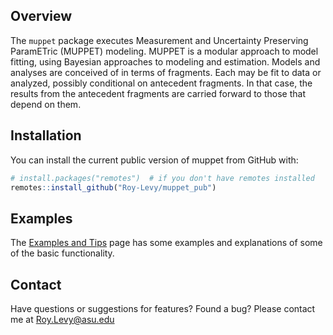 ## Overview

The `muppet` package executes Measurement and Uncertainty Preserving ParamETric (MUPPET) modeling. MUPPET is a modular approach to model fitting, using Bayesian approaches to modeling and estimation. Models and analyses are conceived of in terms of fragments. Each may be fit to data or analyzed, possibly conditional on antecedent fragments. In that case, the results from the antecedent fragments are carried forward to those that depend on them. 

## Installation

You can install the current public version of muppet from GitHub with:

```r
# install.packages("remotes")  # if you don't have remotes installed
remotes::install_github("Roy-Levy/muppet_pub")
```

## Examples

The [Examples and Tips](https://roy-levy.github.io/muppet_pub/articles/index.html) page has some examples and explanations of some of the basic functionality. 

## Contact

Have questions or suggestions for features? Found a bug? 
Please contact me at Roy.Levy@asu.edu

